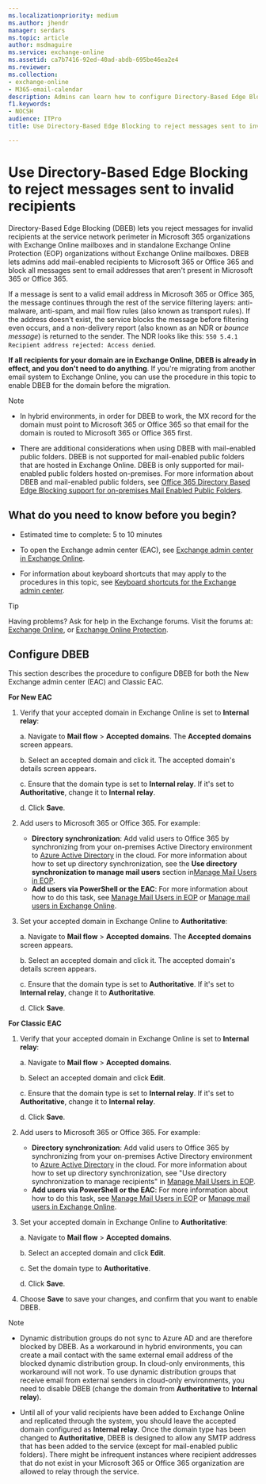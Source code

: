 ```yaml
---
ms.localizationpriority: medium
ms.author: jhendr
manager: serdars
ms.topic: article
author: msdmaguire
ms.service: exchange-online
ms.assetid: ca7b7416-92ed-40ad-abdb-695be46ea2e4
ms.reviewer:
ms.collection:
- exchange-online
- M365-email-calendar
description: Admins can learn how to configure Directory-Based Edge Blocking (DBDB) to reject messages sent to invalid recipients in Exchange Online and Exchange Online Protection during a migration.
f1.keywords:
- NOCSH
audience: ITPro
title: Use Directory-Based Edge Blocking to reject messages sent to invalid recipients

---
```


# Use Directory-Based Edge Blocking to reject messages sent to invalid recipients

Directory-Based Edge Blocking (DBEB) lets you reject messages for invalid recipients at the service network perimeter in Microsoft 365 organizations with Exchange Online mailboxes and in standalone Exchange Online Protection (EOP) organizations without Exchange Online mailboxes. DBEB lets admins add mail-enabled recipients to Microsoft 365 or Office 365 and block all messages sent to email addresses that aren't present in Microsoft 365 or Office 365.

If a message is sent to a valid email address in Microsoft 365 or Office 365, the message continues through the rest of the service filtering layers: anti-malware, anti-spam, and mail flow rules (also known as transport rules). If the address doesn't exist, the service blocks the message before filtering even occurs, and a non-delivery report (also known as an NDR or _bounce message_) is returned to the sender. The NDR looks like this: `550 5.4.1 Recipient address rejected: Access denied`.

**If all recipients for your domain are in Exchange Online, DBEB is already in effect, and you don't need to do anything**. If you're migrating from another email system to Exchange Online, you can use the procedure in this topic to enable DBEB for the domain before the migration.

> [!NOTE]
>
> - In hybrid environments, in order for DBEB to work, the MX record for the domain must point to Microsoft 365 or Office 365 so that email for the domain is routed to Microsoft 365 or Office 365 first.
>
> - There are additional considerations when using DBEB with mail-enabled public folders. DBEB is not supported for mail-enabled public folders that are hosted in Exchange Online. DBEB is only supported for mail-enabled public folders hosted on-premises. For more information about DBEB and mail-enabled public folders, see [Office 365 Directory Based Edge Blocking support for on-premises Mail Enabled Public Folders](https://techcommunity.microsoft.com/t5/Exchange-Team-Blog/Office-365-Directory-Based-Edge-Blocking-support-for-on-premises/ba-p/606740).

## What do you need to know before you begin?

- Estimated time to complete: 5 to 10 minutes

- To open the Exchange admin center (EAC), see [Exchange admin center in Exchange Online](../exchange-admin-center.md).

- For information about keyboard shortcuts that may apply to the procedures in this topic, see [Keyboard shortcuts for the Exchange admin center](../accessibility/keyboard-shortcuts-in-admin-center.md).

> [!TIP]
> Having problems? Ask for help in the Exchange forums. Visit the forums at: [Exchange Online](https://social.technet.microsoft.com/forums/msonline/home?forum=onlineservicesexchange), or [Exchange Online Protection](https://social.technet.microsoft.com/forums/forefront/home?forum=FOPE).

## Configure DBEB

This section describes the procedure to configure DBEB for both the New Exchange admin center (EAC) and Classic EAC.

**For New EAC**

1. Verify that your accepted domain in Exchange Online is set to **Internal relay**:

    a. Navigate to **Mail flow** \> **Accepted domains**. The **Accepted domains** screen appears.
    
    b. Select an accepted domain and click it. The accepted domain's details screen appears.
    
    c. Ensure that the domain type is set to **Internal relay**. If it's set to **Authoritative**, change it to **Internal relay**.
    
    d. Click **Save**.

2. Add users to Microsoft 365 or Office 365. For example:
    - **Directory synchronization**: Add valid users to Office 365 by synchronizing from your on-premises Active Directory environment to [Azure Active Directory](/azure/active-directory/) in the cloud. For more information about how to set up directory synchronization, see the **Use directory synchronization to manage mail users** section in[Manage Mail Users in EOP](/microsoft-365/security/office-365-security/manage-mail-users-in-eop).
    - **Add users via PowerShell or the EAC**: For more information about how to do this task, see [Manage Mail Users in EOP](/microsoft-365/security/office-365-security/manage-mail-users-in-eop) or [Manage mail users in Exchange Online](../recipients-in-exchange-online/manage-mail-users.md).

3. Set your accepted domain in Exchange Online to **Authoritative**:

    a. Navigate to **Mail flow** \> **Accepted domains**. The **Accepted domains** screen appears.
    
    b. Select an accepted domain and click it. The accepted domain's details screen appears.
    
    c. Ensure that the domain type is set to **Authoritative**. If it's set to **Internal relay**, change it to **Authoritative**.
    
    d. Click **Save**.

**For Classic EAC**

1. Verify that your accepted domain in Exchange Online is set to **Internal relay**:

    a. Navigate to **Mail flow** \> **Accepted domains**.
    
    b. Select an accepted domain and click **Edit**.
    
    c. Ensure that the domain type is set to **Internal relay**. If it's set to **Authoritative**, change it to **Internal relay**.
    
    d. Click **Save**.

2. Add users to Microsoft 365 or Office 365. For example:
   - **Directory synchronization**: Add valid users to Office 365 by synchronizing from your on-premises Active Directory environment to [Azure Active Directory](/azure/active-directory/) in the cloud. For more information about how to set up directory synchronization, see "Use directory synchronization to manage recipients" in [Manage Mail Users in EOP](/microsoft-365/security/office-365-security/manage-mail-users-in-eop).
   - **Add users via PowerShell or the EAC**: For more information about how to do this task, see [Manage Mail Users in EOP](/microsoft-365/security/office-365-security/manage-mail-users-in-eop) or [Manage mail users in Exchange Online](../recipients-in-exchange-online/manage-mail-users.md).

3. Set your accepted domain in Exchange Online to **Authoritative**:

    a. Navigate to **Mail flow** \> **Accepted domains**.
    
    b. Select an accepted domain and click **Edit**.
    
    c. Set the domain type to **Authoritative**.
    
    d. Click **Save**.

4. Choose **Save** to save your changes, and confirm that you want to enable DBEB.

> [!NOTE]
>
> - Dynamic distribution groups do not sync to Azure AD and are therefore blocked by DBEB. As a workaround in hybrid environments, you can create a mail contact with the same external email address of the blocked dynamic distribution group. In cloud-only environments, this workaround will not work. To use dynamic distribution groups that receive email from external senders in cloud-only environments, you need to disable DBEB (change the domain from **Authoritative** to **Internal relay**).
>
> - Until all of your valid recipients have been added to Exchange Online and replicated through the system, you should leave the accepted domain configured as **Internal relay**. Once the domain type has been changed to **Authoritative**, DBEB is designed to allow any SMTP address that has been added to the service (except for mail-enabled public folders). There might be infrequent instances where recipient addresses that do not exist in your Microsoft 365 or Office 365 organization are allowed to relay through the service.